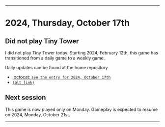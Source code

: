 
***

# 2024, Thursday, October 17th

## Did not play Tiny Tower

<!-- TODO: For each weekly entry, make sure the date is correct. The day of the week should be modified in 4 places !-->

I did not play Tiny Tower today. Starting 2024, February 12th, this game has transitioned from a daily game to a weekly game.

Daily updates can be found at the home repository

- [:octocat: `see the entry for 2024, October 17th`](https://github.com/seanpm2001/SeansLifeArchive_Images_TinyTower/tree/master/tiny%20tower/2024/10_October/17/) 
- [`(alt link)`](/tiny%20tower/2024/10_October/17/)

## Next session

This game is now played only on Monday. Gameplay is expected to resume on 2024, Monday, October 21st.

***
